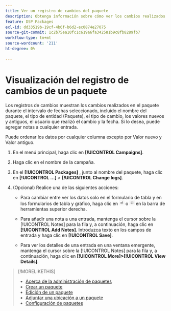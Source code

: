 ```yaml
---
title: Ver un registro de cambios del paquete
description: Obtenga información sobre cómo ver los cambios realizados en el paquete.
feature: DSP Packages
exl-id: dd33519b-19cf-4b6f-b6d2-ec0874e27075
source-git-commit: 1c2b75ea10fc1c619a6fa342581b9c8fb8289fb7
workflow-type: tm+mt
source-wordcount: '211'
ht-degree: 0%

---
```


# Visualización del registro de cambios de un paquete

Los registros de cambios muestran los cambios realizados en el paquete durante el intervalo de fechas seleccionado, incluido el nombre del paquete, el tipo de entidad (Paquete), el tipo de cambio, los valores nuevos y antiguos, el usuario que realizó el cambio y la fecha. Si lo desea, puede agregar notas a cualquier entrada.

Puede ordenar los datos por cualquier columna excepto por Valor nuevo y Valor antiguo.

1. En el menú principal, haga clic en **[!UICONTROL Campaigns]**.

1. Haga clic en el nombre de la campaña.

1. En el **[!UICONTROL Packages]** , junto al nombre del paquete, haga clic en  **[!UICONTROL ...]** > **[!UICONTROL Change logs]**.

1. (Opcional) Realice una de las siguientes acciones:

   * Para cambiar entre ver los datos solo en el formulario de tabla y en los formularios de tabla y gráfico, haga clic en ![Visualización de tabla y gráfico](/help/dsp/assets/table-plus-chart-view.png "Visualización de tabla y gráfico") o ![Vista de tabla](/help/dsp/assets/table-view.png "Vista de tabla") en la barra de herramientas superior derecha.

   * Para añadir una nota a una entrada, mantenga el cursor sobre la [!UICONTROL Notes] para la fila y, a continuación, haga clic en **[!UICONTROL Add Notes]**. Introduzca texto en los campos de entrada y haga clic en **[!UICONTROL Save]**.

   * Para ver los detalles de una entrada en una ventana emergente, mantenga el cursor sobre la [!UICONTROL Notes] para la fila y, a continuación, haga clic en **[!UICONTROL More]>[!UICONTROL View Details]**.

>[!MORELIKETHIS]
>
>* [Acerca de la administración de paquetes](package-about.md)
>* [Crear un paquete](package-create.md)
>* [Edición de un paquete](package-edit.md)
>* [Adjuntar una ubicación a un paquete](package-attach-placement.md)
>* [Configuración de paquetes](package-settings.md)

